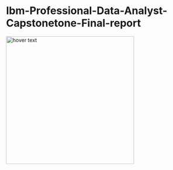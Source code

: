 # Ibm-Professional-Data-Analyst-Capstonetone-Final-report

 <img src="images/C(1).jpg" width="350" title="hover text">
